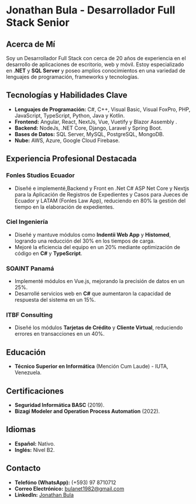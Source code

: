 # Jonathan Bula - Desarrollador Full Stack Senior

## Acerca de Mí
Soy un Desarrollador Full Stack con cerca de 20 años de experiencia en el desarrollo de aplicaciones de escritorio, web y móvil. Estoy especializado en **.NET** y **SQL Server** y poseo amplios conocimientos en una variedad de lenguajes de programación, frameworks y tecnologías.

## Tecnologías y Habilidades Clave
- **Lenguajes de Programación:** C#, C++, Visual Basic, Visual FoxPro, PHP, JavaScript, TypeScript, Python, Java y Kotlin.
- **Frontend:** Angular, React, NextJs, Vue, Vuetify y Blazor Assembly .
- **Backend:** NodeJs, .NET Core, Django, Laravel y Spring Boot.
- **Bases de Datos:** SQL Server, MySQL, PostgreSQL, MongoDB.
- **Nube:** AWS, Azure, Google Cloud Firebase.

## Experiencia Profesional Destacada

### Fonles Studios Ecuador

- Diseñé e implementé,Backend y Front  en .Net C# ASP Net Core y Nextjs para la Aplicación de Registros de Expedientes y Casos 
para Jueces de Ecuador y LATAM (Fonles Law App), reduciendo en 80% la gestión del tiempo en la elaboración de expedientes.

### Ciel Ingeniería
- Diseñé y mantuve módulos como **Indentii Web App** y **Histomed**, logrando una reducción del 30% en los tiempos de carga.
- Mejoré la eficiencia del equipo en un 20% mediante optimización de código en **C#** y **TypeScript**.

### SOAINT Panamá
- Implementé módulos en Vue.js, mejorando la precisión de datos en un 25%.
- Desarrollé servicios web en **C#** que aumentaron la capacidad de respuesta del sistema en un 15%.

### ITBF Consulting
- Diseñé los módulos **Tarjetas de Crédito** y **Cliente Virtual**, reduciendo errores en transacciones en un 40%.

## Educación
- **Técnico Superior en Informática** (Mención Cum Laude) - IUTA, Venezuela.

## Certificaciones
- **Seguridad Informática BASC** (2019).
- **Bizagi Modeler and Operation Process Automation** (2022).

## Idiomas
- **Español:** Nativo.
- **Inglés:** Nivel B2.

## Contacto
- **Telefóno (WhatsApp):** (+593) 97 8710712
- **Correo Electrónico:** [bulanet1982@gmail.com](mailto:bulanet1982@gmail.com)
- **LinkedIn:** [Jonathan Bula](https://www.linkedin.com/in/jonathan-bula-59b)


